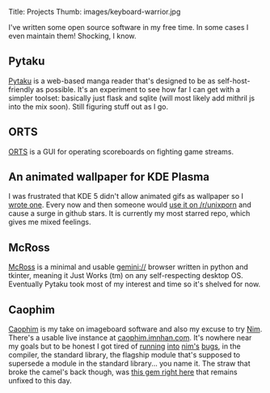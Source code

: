 Title: Projects
Thumb: images/keyboard-warrior.jpg


I've written some open source software in my free time.
In some cases I even maintain them! Shocking, I know.


## Pytaku

[Pytaku][1] is a web-based manga reader that's designed to be as
self-host-friendly as possible. It's an experiment to see how far I can get
with a simpler toolset: basically just flask and sqlite (will most likely add
mithril js into the mix soon). Still figuring stuff out as I go.


## ORTS

[ORTS](https://github.com/nhanb/orts/) is a GUI for operating scoreboards on
fighting game streams.


## An animated wallpaper for KDE Plasma

I was frustrated that KDE 5 didn't allow animated gifs as wallpaper so I [wrote
one][3]. Every now and then someone would [use it on /r/unixporn][4] and cause
a surge in github stars. It is currently my most starred repo, which gives me
mixed feelings.


## McRoss

[McRoss](https://sr.ht/~nhanb/mcross) is a minimal and usable
[gemini://](https://gemini.circumlunar.space/) browser written in python and
tkinter, meaning it Just Works (tm) on any self-respecting desktop OS.
Eventually Pytaku took most of my interest and time so it's shelved for now.


## Caophim

[Caophim][5] is my take on imageboard software and also my excuse to try
[Nim][6]. There's a usable live instance at [caophim.imnhan.com][7]. It's
nowhere near my goals but to be honest I got tired of [running][8] [into][9]
[nim's][10] [bugs][11], in the compiler, the standard library, the flagship
module that's supposed to supersede a module in the standard library... you
name it. The straw that broke the camel's back though, was [this gem right
here][12] that remains unfixed to this day.


[1]: https://git.sr.ht/~nhanb/pytaku
[3]: https://github.com/nhanb/com.nerdyweekly.animated
[4]: https://www.reddit.com/r/unixporn/comments/9sd5uy/kde_plasma_blur_gif_pixel_art_wallpaper_look/
[5]: https://github.com/nhanb/caophim
[6]: https://nim-lang.org/
[7]: https://caophim.imnhan.com/
[8]: https://github.com/nim-lang/Nim/issues/13531
[9]: https://github.com/nim-lang/Nim/issues/13986
[10]: https://github.com/pragmagic/karax/issues/143
[11]: https://github.com/pragmagic/karax/issues/142
[12]: https://github.com/nim-lang/Nim/issues/13923
